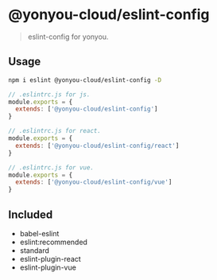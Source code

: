 # @yonyou-cloud/eslint-config

> eslint-config for yonyou.

## Usage

```bash
npm i eslint @yonyou-cloud/eslint-config -D
```

```js
// .eslintrc.js for js.
module.exports = {
  extends: ['@yonyou-cloud/eslint-config']
}

// .eslintrc.js for react.
module.exports = {
  extends: ['@yonyou-cloud/eslint-config/react']
}

// .eslintrc.js for vue.
module.exports = {
  extends: ['@yonyou-cloud/eslint-config/vue']
}
```

## Included

+ babel-eslint
+ eslint:recommended
+ standard
+ eslint-plugin-react
+ eslint-plugin-vue